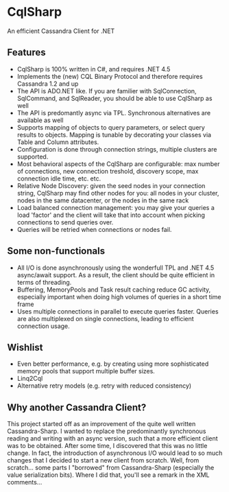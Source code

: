 CqlSharp
========

An efficient Cassandra Client for .NET

Features
--------

* CqlSharp is 100% written in C#, and requires .NET 4.5
* Implements the (new) CQL Binary Protocol and therefore requires Cassandra 1.2 and up
* The API is ADO.NET like. If you are familier with SqlConnection, SqlCommand, and SqlReader, you should be able to use CqlSharp as well
* The API is predomantly async via TPL. Synchronous alternatives are available as well
* Supports mapping of objects to query parameters, or select query results to objects. Mapping is tunable by decorating your classes via Table and Column attributes.
* Configuration is done through connection strings, multiple clusters are supported.
* Most behavioral aspects of the CqlSharp are configurable: max number of connections, new connection treshold, discovery scope, max connection idle time, etc. etc.
* Relative Node Discovery: given the seed nodes in your connection string, CqlSharp may find other nodes for you: all nodes in your cluster, nodes in the same datacenter, or the nodes in the same rack
* Load balanced connection management: you may give your queries a load 'factor' and the client will take that into account when picking connections to send queries over.
* Queries will be retried when connections or nodes fail.

Some non-functionals
--------------------

* All I/O is done asynchronously using the wonderfull TPL and .NET 4.5 async/await support. As a result, the client should be quite efficient in terms of threading.
* Buffering, MemoryPools and Task result caching reduce GC activity, especially important when doing high volumes of queries in a short time frame
* Uses multiple connections in parallel to execute queries faster. Queries are also multiplexed on single connections, leading to efficient connection usage.

Wishlist
--------

* Even better performance, e.g. by creating using more sophisticated memory pools that support multiple buffer sizes.
* Linq2Cql
* Alternative retry models (e.g. retry with reduced consistency)

Why another Cassandra Client?
-----------------------------

This project started off as an improvement of the quite well written Cassandra-Sharp. I wanted to replace the predominantly synchronous reading and writing with an async version, such that a more efficient client was to be obtained. After some time, I discovered that this was no little change. In fact, the introduction of asynchronous I/O would lead to so much changes that I decided to start a new client from scratch. Well, from scratch... some parts I "borrowed" from Cassandra-Sharp (especially the value serialization bits). Where I did that, you'll see a remark in the XML comments...